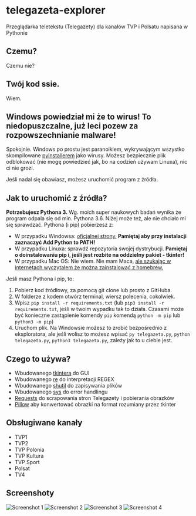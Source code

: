 # telegazeta-explorer
Przeglądarka teletekstu (Telegazety) dla kanałów TVP i Polsatu napisana w Pythonie

## Czemu? ##
Czemu nie?

## Twój kod ssie. ##
Wiem.

## Windows powiedział mi że to wirus! To niedopuszczalne, już leci pozew za rozpowszechnianie malware!
Spokojnie.
Windows po prostu jest paranoikiem, wykrywającym wszystko skompilowane [pyinstallerem](https://www.pyinstaller.org/) jako wirusy.
Możesz bezpiecznie plik odblokować (nie mogę powiedzieć jak, bo na codzień używam Linuxa), nic ci nie grozi.

Jeśli nadal się obawiasz, możesz uruchomić program z źródła.

## Jak to uruchomić z źródła? ##
**Potrzebujesz Pythona 3.** Wg. moich super naukowych badań wynika że program odpala się od min. Pythona 3.6. Niżej może też, ale nie chciało mi się sprawdzać.
Pythona (i pip) pobierzesz z:
* W przypadku Windowsa: [oficjalnej strony.](https://www.python.org/downloads/) **Pamiętaj aby przy instalacji zaznaczyć Add Python to PATH!**
* W przypadku Linuxa: sprawdź repozytoria swojej dystrybucji. **Pamiętaj o doinstalowaniu pip i, jeśli jest rozbite na oddzielny pakiet - tkinter!**
* W przypadku Mac OS: Nie wiem. Nie mam Maca, [ale szukając w internetach wyczytałem że można zainstalować z homebrew.](https://docs.python-guide.org/starting/install3/osx/)

Jeśli masz Pythona i pip, to:
1. Pobierz kod źródłowy, za pomocą git clone lub prosto z GitHuba.
2. W folderze z kodem otwórz terminal, wiersz polecenia, cokolwiek.
3. Wpisz `pip install -r requirements.txt` (lub `pip3 install -r requirements.txt`, jeśli w twoim wypadku tak to działa. Czasami może być konieczne zastąpienie komendy `pip` komendą `python -m pip` lub `python3 -m pip`) 
4. Uruchom plik. Na Windowsie możesz to zrobić bezpośrednio z eksploratora, ale jeśli wolisz to możesz wpisać `py telegazeta.py`, `python telegazeta.py`, `python3 telegazeta.py`, zależy jak to u ciebie jest.

## Czego to używa? ##
* Wbudowanego [tkintera](https://docs.python.org/3/library/tkinter.html) do GUI
* Wbudowanego [re](https://docs.python.org/3/library/re.html) do interpretacji REGEX
* Wbudowanego [shutil](https://docs.python.org/3/library/shutil.html) do zapisywania plików
* Wbudowanego [sys](https://docs.python.org/3/library/sys.html) do error handlingu
* [Requests](https://requests.readthedocs.io/en/master/) do scrapowania stron Telegazety i pobierania obrazków
* [Pillow](https://pillow.readthedocs.io/en/stable/) aby konwertować obrazki na format rozumiany przez tkinter

## Obsługiwane kanały ##
* TVP1
* TVP2
* TVP Polonia
* TVP Kultura
* TVP Sport
* Polsat
* TV4

## Screenshoty ##
![Screenshot 1](https://i.imgur.com/Ii4PO66.png)
![Screenshot 2](https://i.imgur.com/vmyvXEY.png)
![Screenshot 3](https://i.imgur.com/4SF3AOQ.png)
![Screenshot 4](https://i.imgur.com/6dwg1bM.png)
